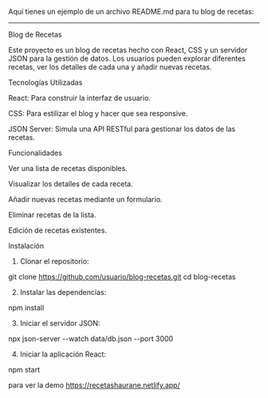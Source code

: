 Aquí tienes un ejemplo de un archivo README.md para tu blog de recetas:


---

Blog de Recetas

Este proyecto es un blog de recetas hecho con React, CSS y un servidor JSON para la gestión de datos. Los usuarios pueden explorar diferentes recetas, ver los detalles de cada una y añadir nuevas recetas.

Tecnologías Utilizadas

React: Para construir la interfaz de usuario.

CSS: Para estilizar el blog y hacer que sea responsive.

JSON Server: Simula una API RESTful para gestionar los datos de las recetas.


Funcionalidades

Ver una lista de recetas disponibles.

Visualizar los detalles de cada receta.

Añadir nuevas recetas mediante un formulario.

Eliminar recetas de la lista.

Edición de recetas existentes.


Instalación

1. Clonar el repositorio:

git clone https://github.com/usuario/blog-recetas.git
cd blog-recetas


2. Instalar las dependencias:

npm install


3. Iniciar el servidor JSON:

npx json-server --watch data/db.json --port 3000


4. Iniciar la aplicación React:

npm start

para ver la demo
https://recetashaurane.netlify.app/

